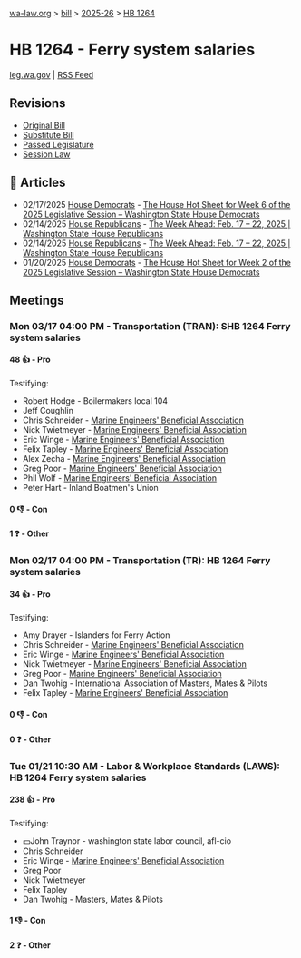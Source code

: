 [wa-law.org](/) > [bill](/bill/) > [2025-26](/bill/2025-26/) > [HB 1264](/bill/2025-26/hb/1264/)

# HB 1264 - Ferry system salaries
[leg.wa.gov](https://app.leg.wa.gov/billsummary?BillNumber=1264&Year=2025&Initiative=false) | [RSS Feed](./rss.xml)

## Revisions
* [Original Bill](1/)
* [Substitute Bill](S/)
* [Passed Legislature](S.PL/)
* [Session Law](S.SL/)

## 📰 Articles
* 02/17/2025 [House Democrats](/org/house_democrats/) - [The House Hot Sheet for Week 6 of the 2025 Legislative Session – Washington State House Democrats](https://housedemocrats.wa.gov/blog/2025/02/17/the-house-hot-sheet-for-week-6-of-the-2025-legislative-session/#:~:text=HB%201264)
* 02/14/2025 [House Republicans](/org/house_republicans/) - [The Week Ahead: Feb. 17 – 22, 2025 | Washington State House Republicans](http://houserepublicans.wa.gov/week/the-week-ahead-feb-17-22-2025/#:~:text=HB%201264)
* 02/14/2025 [House Republicans](/org/house_republicans/) - [The Week Ahead: Feb. 17 – 22, 2025 | Washington State House Republicans](https://houserepublicans.wa.gov/week/the-week-ahead-feb-17-22-2025/#:~:text=HB%201264)
* 01/20/2025 [House Democrats](/org/house_democrats/) - [The House Hot Sheet for Week 2 of the 2025 Legislative Session – Washington State House Democrats](https://housedemocrats.wa.gov/blog/2025/01/20/the-house-hot-sheet-for-week-2-of-the-2025-legislative-session/#:~:text=HB%201264)

## Meetings
### Mon 03/17 04:00 PM - Transportation (TRAN): SHB 1264 Ferry system salaries
#### 48 👍 - Pro
Testifying:
* Robert Hodge - Boilermakers local 104
* Jeff Coughlin
* Chris Schneider - [Marine Engineers' Beneficial Association](/org/marine_engineers'_beneficial_association/)
* Nick Twietmeyer - [Marine Engineers' Beneficial Association](/org/marine_engineers'_beneficial_association/)
* Eric Winge - [Marine Engineers' Beneficial Association](/org/marine_engineers'_beneficial_association/)
* Felix Tapley - [Marine Engineers' Beneficial Association](/org/marine_engineers'_beneficial_association/)
* Alex Zecha - [Marine Engineers' Beneficial Association](/org/marine_engineers'_beneficial_association/)
* Greg Poor - [Marine Engineers' Beneficial Association](/org/marine_engineers'_beneficial_association/)
* Phil Wolf - [Marine Engineers' Beneficial Association](/org/marine_engineers'_beneficial_association/)
* Peter Hart - Inland Boatmen's Union

#### 0 👎 - Con

#### 1 ❓ - Other

### Mon 02/17 04:00 PM - Transportation (TR): HB 1264 Ferry system salaries
#### 34 👍 - Pro
Testifying:
* Amy Drayer - Islanders for Ferry Action
* Chris Schneider - [Marine Engineers' Beneficial Association](/org/marine_engineers'_beneficial_association/)
* Eric Winge - [Marine Engineers' Beneficial Association](/org/marine_engineers'_beneficial_association/)
* Nick Twietmeyer - [Marine Engineers' Beneficial Association](/org/marine_engineers'_beneficial_association/)
* Greg Poor - [Marine Engineers' Beneficial Association](/org/marine_engineers'_beneficial_association/)
* Dan Twohig - International Association of Masters, Mates & Pilots
* Felix Tapley - [Marine Engineers' Beneficial Association](/org/marine_engineers'_beneficial_association/)

#### 0 👎 - Con

#### 0 ❓ - Other

### Tue 01/21 10:30 AM - Labor & Workplace Standards (LAWS): HB 1264 Ferry system salaries
#### 238 👍 - Pro
Testifying:
* 💵John Traynor - washington state labor council, afl-cio
* Chris Schneider
* Eric Winge - [Marine Engineers' Beneficial Association](/org/marine_engineers'_beneficial_association/)
* Greg Poor
* Nick Twietmeyer
* Felix Tapley
* Dan Twohig - Masters, Mates & Pilots

#### 1 👎 - Con

#### 2 ❓ - Other

